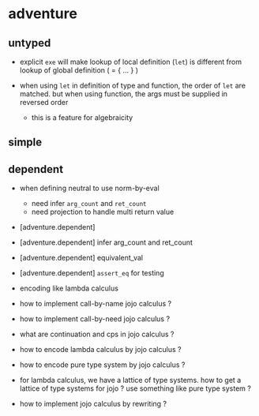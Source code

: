# adventure

## untyped

- explicit `exe` will make
  lookup of local definition (`let`) is different from
  lookup of global definition ( <name> = { ... } )

- when using `let` in definition of type and function,
  the order of `let` are matched.
  but when using function,
  the args must be supplied in reversed order
  - this is a feature for algebraicity

## simple

## dependent

- when defining neutral to use norm-by-eval
  - need infer `arg_count` and `ret_count`
  - need projection to handle multi return value

- [adventure.dependent]
- [adventure.dependent] infer arg_count and ret_count
- [adventure.dependent] equivalent_val
- [adventure.dependent] `assert_eq` for testing
- encoding like lambda calculus
- how to implement call-by-name jojo calculus ?
- how to implement call-by-need jojo calculus ?
- what are continuation and cps in jojo calculus ?
- how to encode lambda calculus by jojo calculus ?
- how to encode pure type system by jojo calculus ?
- for lambda calculus,
  we have a lattice of type systems.
  how to get a lattice of type systems for jojo ?
  use something like pure type system ?
- how to implement jojo calculus by rewriting ?
